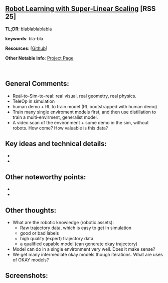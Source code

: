 [Robot Learning with Super-Linear Scaling](https://arxiv.org/pdf/2412.01770) [RSS 25]
---------------	

__TL;DR__: blablablablabla

__keywords__: bla-bla

__Resources__: [[Github](blabla)] 

__Other Notable Info__: [Project Page](https://casher-robot-learning.github.io/CASHER/)

<br/>    

General Comments:
------
* Real-to-Sim-to-real: real visual, real geometry, real physics. 
* TeleOp in simulation
* human demo + RL to train model (RL bootstrapped with human demo)
* Train many single enviroment models first, and then use distillation to train a multi-envirment, generalist model.
* A video scan of the environment + some demo in the sim, without robots. How come? How valuable is this data?

Key ideas and technical details:
------
* 
* 

Other noteworthy points:
------
* 
* 

Other thoughts:
------
* What are the robotic knowledge (robotic assets):
    - Raw trajectory data, which is easy to get in simulation
    - good or bad labels
    - high quality (expert) trajectory data
    - a qualified capable model (can generate okay trajectory)
* Model can do in a single environment very well. Does it make sense?
* We get many intermediate okay models though iterations. What are uses of OKAY models?

Screenshots:
------
<!-- ![Image1](../img/pointnet_net.png "Architecture") -->

